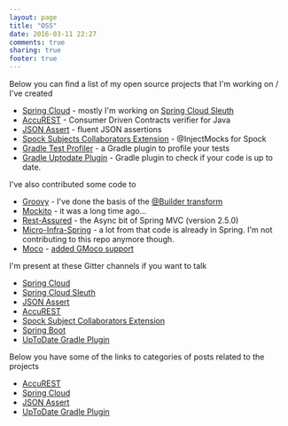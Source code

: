 ```yaml
---
layout: page
title: "OSS"
date: 2016-03-11 22:27
comments: true
sharing: true
footer: true
---
```


Below you can find a list of my open source projects that I'm working on / I've created

- [Spring Cloud](https://github.com/spring-cloud) - mostly I'm working on [Spring Cloud Sleuth](https://github.com/spring-cloud/spring-cloud-sleuth)
- [AccuREST](https://github.com/Codearte/accurest) - Consumer Driven Contracts verifier for Java
- [JSON Assert](https://github.com/marcingrzejszczak/jsonassert) - fluent JSON assertions
- [Spock Subjects Collaborators Extension](https://github.com/marcingrzejszczak/spock-subjects-collaborators-extension) - @InjectMocks for Spock
- [Gradle Test Profiler](https://github.com/marcingrzejszczak/gradle-test-profiler) - a Gradle plugin to profile your tests
- [Gradle Uptodate Plugin](https://github.com/marcingrzejszczak/uptodate-gradle-plugin) - Gradle plugin to check if your code is up to date.

I've also contributed some code to

- [Groovy](https://github.com/apache/groovy) - I've done the basis of the [@Builder transform](https://github.com/apache/groovy/blob/master/src/main/groovy/transform/builder/ExternalStrategy.java)
- [Mockito](https://github.com/mockito/mockito) - it was a long time ago...
- [Rest-Assured](https://github.com/jayway/rest-assured) - the Async bit of Spring MVC (version 2.5.0)
- [Micro-Infra-Spring](https://github.com/4finance/micro-infra-spring) - a lot from that code is already in Spring. I'm not contributing to this repo anymore though.
- [Moco](https://github.com/dreamhead/moco) - [added GMoco support](https://github.com/dreamhead/moco/pull/45)

I'm present at these Gitter channels if you want to talk

- [Spring Cloud](https://gitter.im/spring-cloud/spring-cloud)
- [Spring Cloud Sleuth](https://gitter.im/spring-cloud/spring-cloud-sleuth)
- [JSON Assert](https://gitter.im/marcingrzejszczak/jsonassert)
- [AccuREST](https://gitter.im/Codearte/accurest)
- [Spock Subject Collaborators Extension](https://gitter.im/marcingrzejszczak/spock-subjects-collaborators-extension)
- [Spring Boot](https://gitter.im/spring-projects/spring-boot)
- [UpToDate Gradle Plugin](https://gitter.im/marcingrzejszczak/uptodate)

Below you have some of the links to categories of posts related to the projects

- [AccuREST](/blog/categories/accurest/)
- [Spring Cloud](/blog/categories/spring-cloud/)
- [JSON Assert](/blog/categories/jsonassert/)
- [UpToDate Gradle Plugin](/blog/categories/uptodate/)
